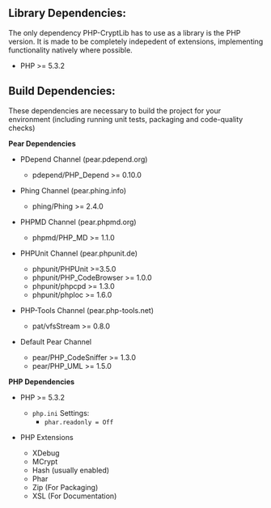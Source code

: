 Library Dependencies:
--------------------
The only dependency PHP-CryptLib has to use as a library is the PHP version.  It is made to be completely indepedent of extensions, implementing functionality natively where possible.

 - PHP >= 5.3.2

Build Dependencies:
------------------

These dependencies are necessary to build the project for your environment (including running unit tests, packaging and code-quality checks)

**Pear Dependencies**

 - PDepend Channel (pear.pdepend.org)
   - pdepend/PHP_Depend >= 0.10.0

 - Phing Channel (pear.phing.info)
   - phing/Phing >= 2.4.0

 - PHPMD Channel (pear.phpmd.org)
   - phpmd/PHP_MD >= 1.1.0


 - PHPUnit Channel (pear.phpunit.de)
   - phpunit/PHPUnit >=3.5.0
   - phpunit/PHP_CodeBrowser >= 1.0.0
   - phpunit/phpcpd >= 1.3.0
   - phpunit/phploc >= 1.6.0

 - PHP-Tools Channel (pear.php-tools.net)
   - pat/vfsStream >= 0.8.0

 - Default Pear Channel
   - pear/PHP_CodeSniffer >= 1.3.0
   - pear/PHP_UML >= 1.5.0

**PHP Dependencies**

 - PHP >= 5.3.2
   - `php.ini` Settings:
     - `phar.readonly = Off`

 - PHP Extensions
   - XDebug
   - MCrypt
   - Hash (usually enabled)
   - Phar
   - Zip (For Packaging)
   - XSL (For Documentation)
